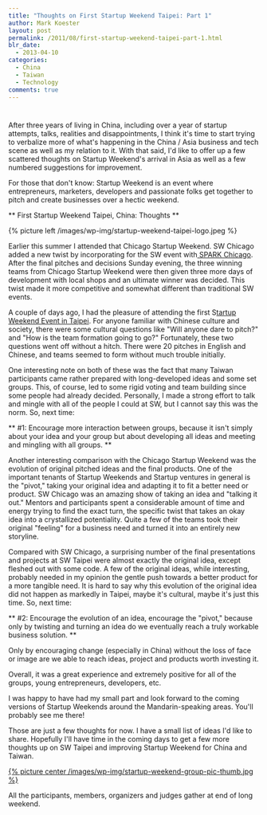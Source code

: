 ```yaml
---
title: "Thoughts on First Startup Weekend Taipei: Part 1"
author: Mark Koester
layout: post
permalink: /2011/08/first-startup-weekend-taipei-part-1.html
blr_date:
  - 2013-04-10
categories:
  - China
  - Taiwan
  - Technology
comments: true
---
```


#

After three years of living in China, including over a year of startup attempts, talks, realities and disappointments, I think it's time to start trying to verbalize more of what's happening in the China / Asia business and tech scene as well as my relation to it. With that said, I'd like to offer up a few scattered thoughts on Startup Weekend's arrival in Asia as well as a few numbered suggestions for improvement.

For those that don't know: Startup Weekend is an event where entrepreneurs, marketers, developers and passionate folks get together to pitch and create businesses over a hectic weekend.

** First Startup Weekend Taipei, China: Thoughts **

{% picture left /images/wp-img/startup-weekend-taipei-logo.jpeg %}

Earlier this summer I attended that Chicago Startup Weekend. SW Chicago added a new twist by incorporating for the SW event with[ SPARK Chicago](http://www.sparkchi.com/2011/07/meet-the-spark-teams/). After the final pitches and decisions Sunday evening, the three winning teams from Chicago Startup Weekend were then given three more days of development with local shops and an ultimate winner was decided. This twist made it more competitive and somewhat different than traditional SW events.

A couple of days ago, I had the pleasure of attending the first S[tartup Weekend Event in Taipei](http://taipei.startupweekend.org). For anyone familiar with Chinese culture and society, there were some cultural questions like "Will anyone dare to pitch?" and "How is the team formation going to go?" Fortunately, these two questions went off without a hitch. There were 20 pitches in English and Chinese, and teams seemed to form without much trouble initially.

One interesting note on both of these was the fact that many Taiwan participants came rather prepared with long-developed ideas and some set groups. This, of course, led to some rigid voting and team building since some people had already decided. Personally, I made a strong effort to talk and mingle with all of the people I could at SW, but I cannot say this was the norm. So, next time:

** #1: Encourage more interaction between groups, because it isn't simply about your idea and your group but about developing all ideas and meeting and mingling with all groups. **

Another interesting comparison with the Chicago Startup Weekend was the evolution of original pitched ideas and the final products. One of the important tenants of Startup Weekends and Startup ventures in general is the "pivot," taking your original idea and adapting it to fit a better need or product. SW Chicago was an amazing show of taking an idea and "talking it out." Mentors and participants spent a considerable amount of time and energy trying to find the exact turn, the specific twist that takes an okay idea into a crystallized potentiality. Quite a few of the teams took their original "feeling" for a business need and turned it into an entirely new storyline.

Compared with SW Chicago, a surprising number of the final presentations and projects at SW Taipei were almost exactly the original idea, except fleshed out with some code. A few of the original ideas, while interesting, probably needed in my opinion the gentle push towards a better product for a more tangible need. It is hard to say why this evolution of the original idea did not happen as markedly in Taipei, maybe it's cultural, maybe it's just this time. So, next time:

** #2: Encourage the evolution of an idea, encourage the "pivot," because only by twisting and turning an idea do we eventually reach a truly workable business solution. **

Only by encouraging change (especially in China) without the loss of face or image are we able to reach ideas, project and products worth investing it.

Overall, it was a great experience and extremely positive for all of the groups, young entrepreneurs, developers, etc.

I was happy to have had my small part and look forward to the coming versions of Startup Weekends around the Mandarin-speaking areas. You'll probably see me there!

Those are just a few thoughts for now. I have a small list of ideas I'd like to share. Hopefully I'll have time in the coming days to get a few more thoughts up on SW Taipei and improving Startup Weekend for China and Taiwan.

[{% picture center /images/wp-img/startup-weekend-group-pic-thumb.jpg %}](/images/wp-img/startup-weekend-group-pic.jpeg)

All the participants, members, organizers and judges gather at end of long weekend.
